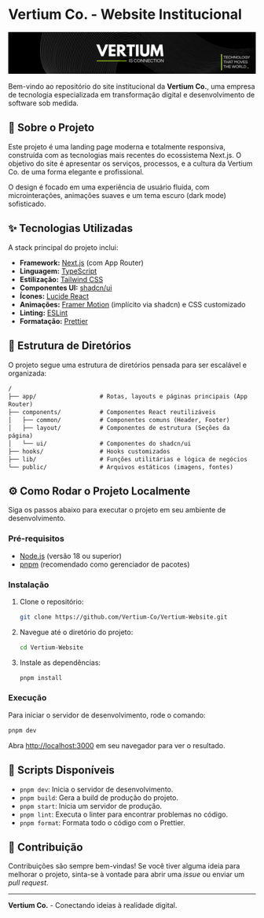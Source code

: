 # Vertium Co. - Website Institucional

![Vertium Co. Cover](public/images/vertium-cover.jpg)

Bem-vindo ao repositório do site institucional da **Vertium Co.**, uma empresa de tecnologia especializada em transformação digital e desenvolvimento de software sob medida.

## 🚀 Sobre o Projeto

Este projeto é uma landing page moderna e totalmente responsiva, construída com as tecnologias mais recentes do ecossistema Next.js. O objetivo do site é apresentar os serviços, processos, e a cultura da Vertium Co. de uma forma elegante e profissional.

O design é focado em uma experiência de usuário fluida, com microinterações, animações suaves e um tema escuro (dark mode) sofisticado.

## ✨ Tecnologias Utilizadas

A stack principal do projeto inclui:

-   **Framework:** [Next.js](https://nextjs.org/) (com App Router)
-   **Linguagem:** [TypeScript](https://www.typescriptlang.org/)
-   **Estilização:** [Tailwind CSS](https://tailwindcss.com/)
-   **Componentes UI:** [shadcn/ui](https://ui.shadcn.com/)
-   **Ícones:** [Lucide React](https://lucide.dev/)
-   **Animações:** [Framer Motion](https://www.framer.com/motion/) (implícito via shadcn) e CSS customizado
-   **Linting:** [ESLint](https://eslint.org/)
-   **Formatação:** [Prettier](https://prettier.io/)

## 📂 Estrutura de Diretórios

O projeto segue uma estrutura de diretórios pensada para ser escalável e organizada:

```
/
├── app/                  # Rotas, layouts e páginas principais (App Router)
├── components/           # Componentes React reutilizáveis
│   ├── common/           # Componentes comuns (Header, Footer)
│   ├── layout/           # Componentes de estrutura (Seções da página)
│   └── ui/               # Componentes do shadcn/ui
├── hooks/                # Hooks customizados
├── lib/                  # Funções utilitárias e lógica de negócios
└── public/               # Arquivos estáticos (imagens, fontes)
```

## ⚙️ Como Rodar o Projeto Localmente

Siga os passos abaixo para executar o projeto em seu ambiente de desenvolvimento.

### Pré-requisitos

-   [Node.js](https://nodejs.org/en/) (versão 18 ou superior)
-   [pnpm](https://pnpm.io/) (recomendado como gerenciador de pacotes)

### Instalação

1.  Clone o repositório:
    ```bash
    git clone https://github.com/Vertium-Co/Vertium-Website.git
    ```

2.  Navegue até o diretório do projeto:
    ```bash
    cd Vertium-Website
    ```

3.  Instale as dependências:
    ```bash
    pnpm install
    ```

### Execução

Para iniciar o servidor de desenvolvimento, rode o comando:

```bash
pnpm dev
```

Abra [http://localhost:3000](http://localhost:3000) em seu navegador para ver o resultado.

## 📜 Scripts Disponíveis

-   `pnpm dev`: Inicia o servidor de desenvolvimento.
-   `pnpm build`: Gera a build de produção do projeto.
-   `pnpm start`: Inicia um servidor de produção.
-   `pnpm lint`: Executa o linter para encontrar problemas no código.
-   `pnpm format`: Formata todo o código com o Prettier.

## 🤝 Contribuição

Contribuições são sempre bem-vindas! Se você tiver alguma ideia para melhorar o projeto, sinta-se à vontade para abrir uma *issue* ou enviar um *pull request*.

---

**Vertium Co.** - Conectando ideias à realidade digital.